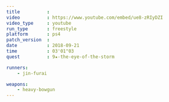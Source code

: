 ```yaml
---
title          :
video          : https://www.youtube.com/embed/ue8-zRIyDZI
video_type     : youtube
run_type       : freestyle
platform       : ps4
patch_version  :
date           : 2018-09-21
time           : 03'01"03
quest          : 9★-the-eye-of-the-storm

runners:
    - jin-furai

weapons:
    - heavy-bowgun
---
```

